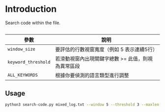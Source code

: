 # Introduction
Search code within the file.

##
| 參數                  | 說明                          |
| ------------------- | --------------------------- |
| `window_size`       | 要評估的行數視窗寬度（例如 5 表示連續5行）     |
| `keyword_threshold` | 若滑動視窗內出現關鍵字總數 >= 此值，則視為異常區段 |
| `ALL_KEYWORDS`      | 根據你要偵測的語言類型進行調整             |

## Usage
```bash
python3 search-code.py mixed_log.txt --window 5 --threshold 3 --maxlen 15 --maxblank 2 --minlines 2 --top 2
```